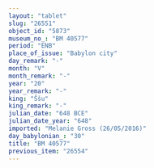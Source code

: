 ```yaml
---
layout: "tablet"
slug: "26551"
object_id: "5873"
museum_no_: "BM 40577"
period: "ENB"
place_of_issue: "Babylon city"
day_remark: "-"
month: "V"
month_remark: "-"
year: "20"
year_remark: "-"
king: "Ššu"
king_remark: "-"
julian_date: "648 BCE"
julian_date_year: "648"
imported: "Melanie Gross (26/05/2016)"
day_babylonian_: "30"
title: "BM 40577"
previous_item: "26554"
---
```


